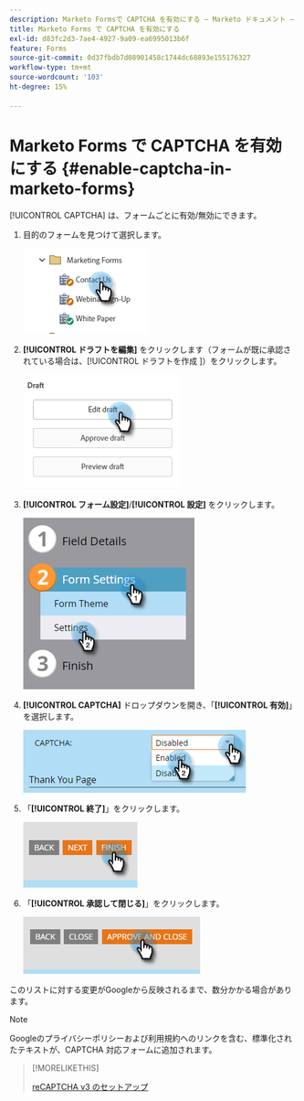```yaml
---
description: Marketo Formsで CAPTCHA を有効にする – Marketo ドキュメント – 製品ドキュメント
title: Marketo Forms で CAPTCHA を有効にする
exl-id: d83fc2d3-7ae4-4927-9a09-ea6995013b6f
feature: Forms
source-git-commit: 0d37fbdb7d08901458c1744dc68893e155176327
workflow-type: tm+mt
source-wordcount: '103'
ht-degree: 15%

---
```


# Marketo Forms で CAPTCHA を有効にする {#enable-captcha-in-marketo-forms}

[!UICONTROL CAPTCHA] は、フォームごとに有効/無効にできます。

1. 目的のフォームを見つけて選択します。

   ![](assets/enable-captcha-in-marketo-forms-1.png)

1. **[!UICONTROL ドラフトを編集]** をクリックします（フォームが既に承認されている場合は、[!UICONTROL &#x200B; ドラフトを作成 &#x200B;]）をクリックします。

   ![](assets/enable-captcha-in-marketo-forms-2.png)

1. **[!UICONTROL フォーム設定]**/**[!UICONTROL 設定]** をクリックします。

   ![](assets/enable-captcha-in-marketo-forms-3.png)

1. **[!UICONTROL CAPTCHA]** ドロップダウンを開き、「**[!UICONTROL 有効]**」を選択します。

   ![](assets/enable-captcha-in-marketo-forms-4.png)

1. 「**[!UICONTROL 終了]**」をクリックします。

   ![](assets/enable-captcha-in-marketo-forms-5.png)

1. 「**[!UICONTROL 承認して閉じる]**」をクリックします。

   ![](assets/enable-captcha-in-marketo-forms-6.png)

このリストに対する変更がGoogleから反映されるまで、数分かかる場合があります。

>[!NOTE]
>
>Googleのプライバシーポリシーおよび利用規約へのリンクを含む、標準化されたテキストが、CAPTCHA 対応フォームに追加されます。

>[!MORELIKETHIS]
>
>[reCAPTCHA v3 のセットアップ ](/help/marketo/product-docs/demand-generation/forms/using-captcha/setting-up-recaptcha-v3.md)
